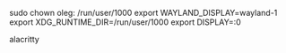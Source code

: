 sudo chown oleg: /run/user/1000
export WAYLAND_DISPLAY=wayland-1
export XDG_RUNTIME_DIR=/run/user/1000
export DISPLAY=:0

alacritty
